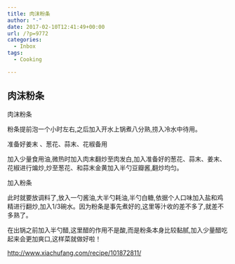 ```yaml
---
title: 肉沫粉条
author: "-"
date: 2017-02-10T12:41:49+00:00
url: /?p=9772
categories:
  - Inbox
tags:
  - Cooking

---
```

## 肉沫粉条
肉沫粉条
  
粉条提前泡一个小时左右,之后加入开水上锅煮八分熟,捞入冷水中待用。
  
准备好姜末 、葱花、蒜末、花椒备用
  
加入少量食用油,微热时加入肉末翻炒至肉发白,加入准备好的葱花、蒜末、姜末、花椒进行煸炒,炒至葱花、和蒜末金黄加入半勺豆瓣酱,翻炒均匀。
  
加入粉条
  
此时就要放调料了,放入一勺酱油,大半勺耗油,半勺白糖,依据个人口味加入盐和鸡精进行翻炒,加入1/3碗水。因为粉条是事先煮好的,这里等汁收的差不多了,就差不多熟了。
  
在出锅之前加入半勺醋,这里醋的作用不是酸,而是粉条本身比较黏腻,加入少量醋吃起来会更加爽口,这样菜就做好啦！

http://www.xiachufang.com/recipe/101872811/